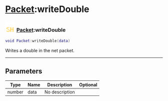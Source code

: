# [Packet](../packet/README.md):writeDouble

### <img src="../../.gitbook/assets/shared.png" width="32" height="32" /> [Packet](../packet/README.md):writeDouble

```lua
void Packet:writeDouble(data)
```

Writes a double in the net packet.<br>

-----------------
## Parameters

| Type   | Name | Description | Optional |
| ------ | ---- | ----------- | -------: |
| number | data | No description |  |

